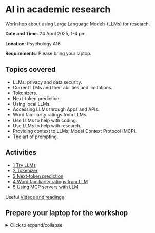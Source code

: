 # AI in academic research

Workshop about using Large Language Models (LLMs) for research.

**Date and Time**: 24 April 2025, 1-4 pm.

**Location**: Psychology A16

**Requirements**: Please bring your laptop.

## Topics covered

- LLMs: privacy and data security.
- Current LLMs and their abilities and limitations.
- Tokenizers.
- Next-token prediction.
- Using local LLMs.
- Accessing LLMs through Apps and APIs.
- Word familiarity ratings from LLMs.
- Use LLMs to help with coding.
- Use LLMs to help with research.
- Providing context to LLMs: Model Context Protocol (MCP).
- The art of prompting.

## Activities

- [1 Try LLMs](/activities/activity1.md)
- [2 Tokenizer](/activities/activity2.md)
- [3 Next-token prediction](/activities/activity3.md)
- [4 Word familiarity ratings from LLM](/activities/activity4.md)
- [5 Using MCP servers with LLM](/activities/activity5.md)

Useful [Videos and readings](/background.md)

## Prepare your laptop for the workshop

<details>

<summary>Click to expand/collapse</summary>

Some useful software to install on your laptop before attending the workshop.

- [Witsy](https://witsyai.com)
- [LM Studio](https://lmstudio.ai)

You can also download Desktop clients of [ChatGPT](https://openai.com/chatgpt/download/) and [Claude](https://claude.ai/download).

### macOS

Install [brew](https://brew.sh). You might need to install Xcode Command Line Tools first. Enter the next line in the [Terminal](https://support.apple.com/en-gb/guide/terminal/welcome/mac) and then proceed with the installation instructions of `brew`:

```sh
xcode-select --install
```

Next install `Python` and `uv` using the [Terminal](https://support.apple.com/en-gb/guide/terminal/welcome/mac).

```sh
brew install python@3.12
brew install uv
```

### Windows

Install [scoop](https://scoop.sh).

Next install `Python` and `uv` using the [Windows Terminal](https://learn.microsoft.com/en-us/windows/terminal/).

```console
scoop bucket add versions
scoop install versions/python312
scoop bucket add main
scoop install main/uv
```

</details>
